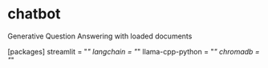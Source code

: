 # chatbot
Generative Question Answering with loaded documents

[packages]
streamlit = "*"
langchain = "*"
llama-cpp-python = "*"
chromadb = "*"
